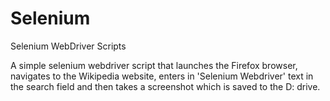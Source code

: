 # Selenium
Selenium WebDriver Scripts

A simple selenium webdriver script that launches the Firefox browser, navigates to the Wikipedia website, enters in 'Selenium Webdriver' text in the search field and then takes a screenshot which is saved to the D: drive.
